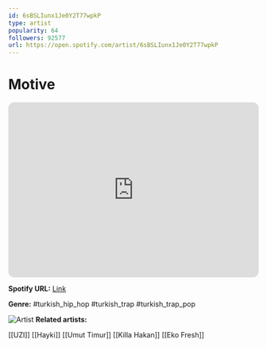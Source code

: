 ```yaml
---
id: 6sBSLIunx1Je0Y2T77wpkP
type: artist
popularity: 64
followers: 92577
url: https://open.spotify.com/artist/6sBSLIunx1Je0Y2T77wpkP
---
```

# Motive

<iframe style="border-radius:12px" src="https://open.spotify.com/embed/artist/6sBSLIunx1Je0Y2T77wpkP" width="100%" height="352" frameBorder="0" allowfullscreen="" allow="autoplay; clipboard-write; encrypted-media; fullscreen; picture-in-picture" loading="lazy"></iframe>

**Spotify URL:** [Link](https://open.spotify.com/artist/6sBSLIunx1Je0Y2T77wpkP)

**Genre:**  #turkish_hip_hop #turkish_trap #turkish_trap_pop

![Artist](https://i.scdn.co/image/ab6761610000e5eb94d78a75f0ebc7ef85a258ba)
**Related artists:**

[[UZI]]
[[Hayki]]
[[Umut Timur]]
[[Killa Hakan]]
[[Eko Fresh]]
